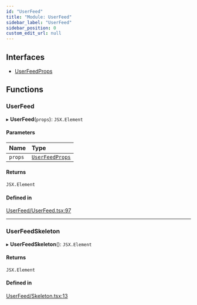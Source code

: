 ```yaml
---
id: "UserFeed"
title: "Module: UserFeed"
sidebar_label: "UserFeed"
sidebar_position: 0
custom_edit_url: null
---
```


## Interfaces

- [UserFeedProps](../interfaces/UserFeed.UserFeedProps)

## Functions

### UserFeed

▸ **UserFeed**(`props`): `JSX.Element`

#### Parameters

| Name | Type |
| :------ | :------ |
| `props` | [`UserFeedProps`](../interfaces/UserFeed.UserFeedProps) |

#### Returns

`JSX.Element`

#### Defined in

[UserFeed/UserFeed.tsx:97](https://github.com/selfcommunity/community-ui/blob/9148e4e/packages/sc-templates/src/components/UserFeed/UserFeed.tsx#L97)

___

### UserFeedSkeleton

▸ **UserFeedSkeleton**(): `JSX.Element`

#### Returns

`JSX.Element`

#### Defined in

[UserFeed/Skeleton.tsx:13](https://github.com/selfcommunity/community-ui/blob/9148e4e/packages/sc-templates/src/components/UserFeed/Skeleton.tsx#L13)
